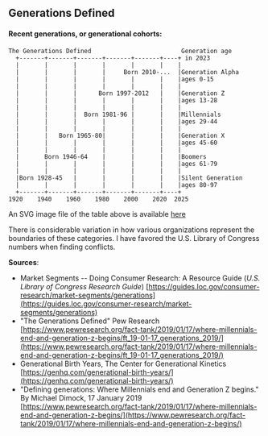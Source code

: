 ## Generations Defined  

#### Recent generations, or generational cohorts:  

<!-- The ditaa '-E' prevents the separation of common edges of shapes. 
https://github.com/stathissideris/ditaa -->  
```ditaa {cmd=true args=["-E"]}
The Generations Defined                         Generation age
  +-------+-------+-------+-------+-------+----+ in 2023
  |       |       |       |       |       |    |
  |       |       |       |     Born 2010-...  |Generation Alpha
  |       |       |       |       |       |    |ages 0-15
  |       |       |       |       |       |    |
  |       |       |      Born 1997-2012   |    |Generation Z
  |       |       |       |       |       |    |ages 13-28
  |       |       |       |       |       |    |
  |       |       |  Born 1981-96 |       |    |Millennials
  |       |       |       |       |       |    |ages 29-44
  |       |       |       |       |       |    |
  |       |   Born 1965-80|       |       |    |Generation X
  |       |       |       |       |       |    |ages 45-60
  |       |       |       |       |       |    |
  |       Born 1946-64    |       |       |    |Boomers
  |       |       |       |       |       |    |ages 61-79
  |       |       |       |       |       |    |
  |Born 1928-45   |       |       |       |    |Silent Generation
  |       |       |       |       |       |    |ages 80-97
  +-------+-------+-------+-------+-------+----+
1920    1940    1960    1980    2000    2020  2025
```

An SVG image file of the table above is available [here](images/generations.svg)  
<!-- 
<a href="https://www.pewresearch.org/fact-tank/2019/01/17/where-millennials-end-and-generation-z-begins/ft_19-01-17_generations_2019/"><img src="https://www.pewresearch.org/wp-content/uploads/2019/01/FT_19.01.17_generations_2019.png?w=640"></a>  
-->  

There is considerable variation in how various organizations represent the boundaries of these categories.  I have favored the U.S. Library of Congress numbers when finding conflicts.  

**Sources**:  
* Market Segments -- Doing Consumer Research: A Resource Guide (*U.S. Library of Congress Research Guide*) 
[https://guides.loc.gov/consumer-research/market-segments/generations](https://guides.loc.gov/consumer-research/market-segments/generations)  
* "The Generations Defined" Pew Research 
[https://www.pewresearch.org/fact-tank/2019/01/17/where-millennials-end-and-generation-z-begins/ft_19-01-17_generations_2019/](https://www.pewresearch.org/fact-tank/2019/01/17/where-millennials-end-and-generation-z-begins/ft_19-01-17_generations_2019/)  
* Generational Birth Years, The Center for Generational Kinetics  [https://genhq.com/generational-birth-years/](https://genhq.com/generational-birth-years/)  
* "Defining generations: Where Millennials end and Generation Z begins." By Michael Dimock, 17 January 2019 [https://www.pewresearch.org/fact-tank/2019/01/17/where-millennials-end-and-generation-z-begins/](https://www.pewresearch.org/fact-tank/2019/01/17/where-millennials-end-and-generation-z-begins/)  
